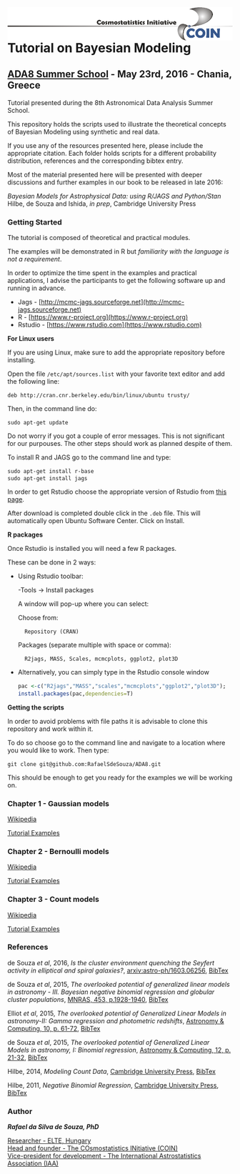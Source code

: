 <img src="images/COIN.png" width="800" align="right">

# Tutorial on Bayesian Modeling #
## [ADA8 Summer School](http://ada8.cosmostat.org) - May 23rd, 2016 - Chania, Greece ##


Tutorial presented during the 8th Astronomical Data Analysis Summer School.

This repository holds  the scripts used to illustrate the theoretical concepts of Bayesian Modeling using synthetic and real data.

If you use any of the resources presented here, please include the appropriate citation. 
Each folder holds scripts for a different probability distribution, references and the corresponding bibtex entry. 

Most of the material presented here will be presented with deeper discussions and further examples in our book to be released in late 2016:

_Bayesian Models for Astrophysical Data: using R/JAGS and Python/Stan_  
Hilbe, de Souza and Ishida, _in prep_, Cambridge University Press  



### Getting Started ###

The tutorial is composed of theoretical and practical modules. 

The examples will be demonstrated in R but _familiarity with the language is not a requirement_.

In order to optimize the time spent in the examples and practical applications, I advise the participants to get the following software up and running in advance.

* Jags		-	[http://mcmc-jags.sourceforge.net](http://mcmc-jags.sourceforge.net)
* R     	-	[https://www.r-project.org](https://www.r-project.org)
* Rstudio 	-	[https://www.rstudio.com](https://www.rstudio.com)


**For Linux users**

If you are using Linux, make sure to add the appropriate repository before installing.  

Open the file ``/etc/apt/sources.list`` with your favorite text editor and add the following line:

    deb http://cran.cnr.berkeley.edu/bin/linux/ubuntu trusty/

Then, in the command line do:

    sudo apt-get update

Do not worry if you got a couple of error messages. This is not significant for our purpouses. The other steps should work as planned despite of them.  

To install R and JAGS go to the command line and type:

    sudo apt-get install r-base
    sudo apt-get install jags


In order to get Rstudio choose the appropriate version of Rstudio from [this page](https://www.rstudio.com/products/rstudio/download/).

After download is completed double click in the ``.deb`` file. This will automatically open Ubuntu Software Center. Click on Install.    

**R packages**

Once Rstudio is installed you will need a few R packages. 

These can be done in 2 ways:

* Using Rstudio toolbar:

    -Tools -> Install packages

    A window will pop-up where you can select:

    Choose from:  

        Repository (CRAN)

    Packages (separate multiple with space or comma):

        R2jags, MASS, Scales, mcmcplots, ggplot2, plot3D 

* Alternatively, you can simply type in the Rstudio console window
    ```R
    pac <-c("R2jags","MASS","scales","mcmcplots","ggplot2","plot3D");
    install.packages(pac,dependencies=T)
    ```

**Getting the scripts**

In order to avoid problems with file paths it is advisable to clone this repository and work within it.  

To do so choose go to the command line and navigate to a location where you would like to work. Then type:

    git clone git@github.com:RafaelSdeSouza/ADA8.git


This should be enough to get you ready for the examples we will be working on. 


### Chapter 1  - Gaussian models ###


[Wikipedia](https://en.wikipedia.org/wiki/Normal_distribution)

[Tutorial Examples](https://github.com/RafaelSdeSouza/ADA8/tree/eebf6e57982f8817ec678128967580ccfdae1f67/Normal)



### Chapter 2 - Bernoulli models ###


[Wikipedia](https://en.wikipedia.org/wiki/Bernoulli_distribution)

[Tutorial Examples](https://github.com/RafaelSdeSouza/ADA8/tree/eebf6e57982f8817ec678128967580ccfdae1f67/Bernoulli)



### Chapter 3 - Count models ###


[Wikipedia](https://en.wikipedia.org/wiki/Count_data)

[Tutorial Examples](https://github.com/RafaelSdeSouza/ADA8/tree/eebf6e57982f8817ec678128967580ccfdae1f67/Count_models)





### References ###

de Souza _et al_, 2016, _Is the cluster environment quenching the Seyfert activity in elliptical and spiral galaxies?_, [arxiv:astro-ph/1603.06256](http://adsabs.harvard.edu/abs/2016arXiv160306256D), [BibTex](https://github.com/RafaelSdeSouza/ADA8/tree/master/bib/deSouza_2016.bib)  

de Souza _et al_, 2015, _The overlooked potential of generalized linear models in astronomy - III. Bayesian negative binomial regression and globular cluster populations_, [MNRAS, 453, p.1928-1940](http://adsabs.harvard.edu/abs/2015MNRAS.453.1928D), [BibTex](https://github.com/RafaelSdeSouza/ADA8/tree/master/bib/deSouza_2015_GLMIII.bib)  

Elliot _et al_, 2015, _The overlooked potential of Generalized Linear Models in astronomy-II: Gamma regression and photometric redshifts_, [Astronomy & Computing, 10, p. 61-72](http://adsabs.harvard.edu/abs/2015A%26C....10...61E), [BibTex](https://github.com/RafaelSdeSouza/ADA8/tree/master/bib/Elliot_2015_GLMII.bib)  

de Souza _et al_, 2015, _The overlooked potential of Generalized Linear Models in astronomy, I: Binomial regression_, [Astronomy & Computing, 12, p. 21-32](http://adsabs.harvard.edu/abs/2015A%26C....12...21D), [BibTex](https://github.com/RafaelSdeSouza/ADA8/tree/master/deSouza_2015_GLMI.bib)  

Hilbe, 2014, _Modeling Count Data_, [Cambridge University Press](http://www.cambridge.org/mq/academic/subjects/statistics-probability/statistical-theory-and-methods/modeling-count-data), [BibTex](https://github.com/RafaelSdeSouza/ADA8/tree/master/bib/Hilbe_2014.bib)  

Hilbe, 2011, _Negative Binomial Regression_, [Cambridge University Press](http://www.cambridge.org/mq/academic/subjects/statistics-probability/statistical-theory-and-methods/negative-binomial-regression-2nd-edition?format=HB&isbn=9780521198158), [BibTex](https://github.com/RafaelSdeSouza/ADA8/tree/master/bib/Hilbe_2011.bib)



### Author ###

**_Rafael da Silva de Souza, PhD_**

[Researcher - ELTE, Hungary](http://rafael2706.wix.com/rafaelsdesouza)  
[Head and founder - The COsmostatistics INitiative (COIN)](https://asaip.psu.edu/organizations/iaa/iaa-working-group-of-cosmostatistics)  
[Vice-president for development - The International Astrostatistics Association (IAA)](http://iaa.mi.oa-brera.inaf.it/adm_program/modules/announcements/announcements.php)  




